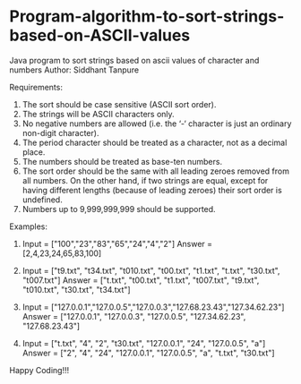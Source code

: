 # Program-algorithm-to-sort-strings-based-on-ASCII-values
Java program to sort strings based on ascii values of character and numbers
Author: Siddhant Tanpure

Requirements: 

1) The sort should be case sensitive (ASCII sort order).
2) The strings will be ASCII characters only.
3) No negative numbers are allowed (i.e. the ‘-‘ character is just an ordinary non-digit character).
4) The period character should be treated as a character, not as a decimal place.
5) The numbers should be treated as base-ten numbers.
6) The sort order should be the same with all leading zeroes removed from all numbers. On the other hand, if two strings are equal, except for having different lengths (because of leading zeroes) their sort order is undefined.
7) Numbers up to 9,999,999,999 should be supported.

Examples:
1) Input = ["100","23","83","65","24","4","2"]
Answer = [2,4,23,24,65,83,100]

3) Input = ["t9.txt", "t34.txt", "t010.txt", "t00.txt", "t1.txt", "t.txt", "t30.txt", "t007.txt"]
Answer = ["t.txt", "t00.txt", "t1.txt", "t007.txt", "t9.txt", "t010.txt", "t30.txt", "t34.txt"]

4) Input = ["127.0.0.1","127.0.0.5","127.0.0.3","127.68.23.43","127.34.62.23"]
Answer = ["127.0.0.1", "127.0.0.3", "127.0.0.5", "127.34.62.23", "127.68.23.43"]

5) Input = ["t.txt", "4", "2", "t30.txt", "127.0.0.1", "24", "127.0.0.5", "a"]
Answer = ["2", "4", "24", "127.0.0.1", "127.0.0.5", "a", "t.txt", "t30.txt"]


Happy Coding!!!

